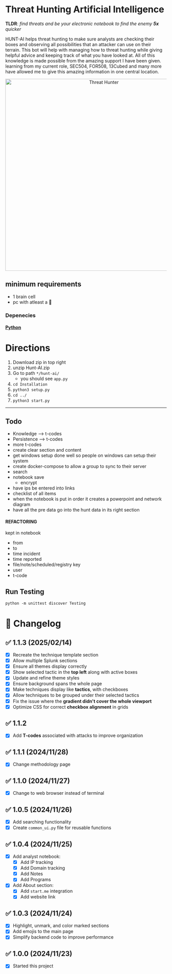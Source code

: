 # Threat Hunting Artificial Intelligence

**TLDR**: *find threats and be your electronic notebook to find the enemy **5x** quicker*

HUNT-AI helps threat hunting to make sure analysts are checking their boxes and observing all possibilities that an attacker can use on their terrain. This bot will help with managing how to threat hunting while giving helpful advice and keeping track of what you have looked at. All of this knowledge is made possible from the amazing support I have been given. learning from my current role, SEC504, FOR508, 13Cubed and many more have allowed me to give this amazing information in one central location.

<div align="center">
  <img src="https://git.infinit3i.com/matthew/Hunt-AI/raw/commit/4c3b0654cd4c5b94e8659f2d18f86e01b579ba87/Assets/threat_hunter.jpeg" alt="Threat Hunter" width="600">
</div>

## minimum requirements 
- 1 brain cell
- pc with atleast a 🐹

### Depenecies

#### [Python](https://www.python.org/downloads/)

# Directions

1. Download zip in top right
2. unzip Hunt-AI.zip
3. Go to path `*/hunt-ai/`
	- you should see `app.py`
4. `cd Installation`
5. `python3 setup.py`
6. `cd ../`
7. `python3 start.py`
----


## Todo
- Knowledge --> t-codes
- Persistence --> t-codes
- more t-codes
- create clear section and content
- get windows setup done well so people on windows can setup their system
- create docker-compose to allow a group to sync to their server
- search
- notebook save
	- encrypt
- have ips be entered into links
- checklist of all items
- when the notebook is put in order it creates a powerpoint and network diagram
- have all the pre data go into the hunt data in its right section

#### REFACTORING

kept in notebook
- from
- to
- time incident
- time reported
- file/note/scheduled/registry key
- user
- t-code


## Run Testing
```
python -m unittest discover Testing
```





# 📌 Changelog

## ✅ 1.1.3 (2025/02/14)
- [X] Recreate the technique template section
- [X] Allow multiple Splunk sections
- [X] Ensure all themes display correctly
- [X] Show selected tactic in the **top left** along with active boxes
- [X] Update and refine theme styles
- [X] Ensure background spans the whole page
- [X] Make techniques display like **tactics**, with checkboxes
- [X] Allow techniques to be grouped under their selected tactics
- [X] Fix the issue where the **gradient didn't cover the whole viewport**
- [X] Optimize CSS for correct **checkbox alignment** in grids

## ✅ 1.1.2
- [X] Add **T-codes** associated with attacks to improve organization

## ✅ 1.1.1 (2024/11/28)
- [X] Change methodology page

## ✅ 1.1.0 (2024/11/27)
- [X] Change to web browser instead of terminal

## ✅ 1.0.5 (2024/11/26)
- [X] Add searching functionality
- [X] Create `common_ui.py` file for reusable functions

## ✅ 1.0.4 (2024/11/25)
- [X] Add analyst notebook:
    - [X] Add IP tracking
    - [X] Add Domain tracking
    - [X] Add Notes
    - [X] Add Programs
- [X] Add About section:
    - [X] Add `start.me` integration
    - [X] Add website link

## ✅ 1.0.3 (2024/11/24)
- [X] Highlight, unmark, and color marked sections
- [X] Add emojis to the main page
- [X] Simplify backend code to improve performance

## ✅ 1.0.0 (2024/11/23)
- [X] Started this project

